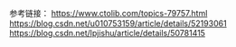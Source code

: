 参考链接：
https://www.ctolib.com/topics-79757.html
https://blog.csdn.net/u010753159/article/details/52193061
https://blog.csdn.net/lpjishu/article/details/50781415
